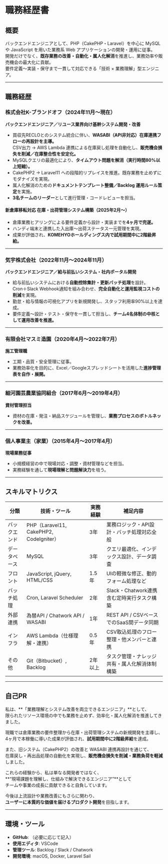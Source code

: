 # 職務経歴書

## 概要
バックエンドエンジニアとして、PHP（CakePHP・Laravel）を中心に MySQL や JavaScript を用いた業務系 Web アプリケーションの開発・運用に従事。  
開発だけでなく、**既存業務の改善・自動化・属人化解消**を推進し、業務効率や販売機会の最大化に貢献。  
要件定義〜実装・保守まで一貫して対応できる「技術 × 業務理解」型エンジニア。

---

## 職務経歴

### 株式会社K-ブランドオフ（2024年11月〜現在）
**バックエンドエンジニア／リユース業界向け基幹システム開発・改善**

- 買収先RECLOとのシステム統合に伴い、**WASABI（API非対応）在庫連携フローの再設計を主導。**  
  CSV出力 → AWS Lambda 連携による在庫戻し処理を自動化し、**販売機会損失を削減／在庫整合性を安定化。**
- MySQLクエリの最適化により、**タイムアウト問題を解消（実行時間80%以上短縮）。**
- CakePHP2 → Laravel11 への段階的リプレイスを推進。既存業務を止めずにモダナイズを実現。
- 属人化解消のための**ドキュメントテンプレート整備／Backlog 運用ルール策定**を実施。
- **3名チームのリーダー**として進行管理・コードレビューを担当。

#### 新倉庫移転対応 在庫・出荷管理システム構築（2025年2月〜）
- 倉庫業務ヒアリングによる要件定義から設計・実装までを**4ヶ月で完遂。**
- ハンディ端末と連携した入出庫〜出荷ステータス一元管理を実現。
- 成果が評価され、**KOMEHYOホールディングス内で試用期間中に2階級昇給。**

---

### 気宇株式会社（2022年11月〜2024年11月）
**バックエンドエンジニア／給与前払いシステム・社内ポータル開発**

- 給与前払いシステムにおける**自動控除集計・更新バッチ処理**を設計。  
  Cron＋Slack Webhook通知を組み合わせ、**完全自動化と運用監視コストの削減**を実現。
- 勤怠・給与情報の可視化アプリを新規開発し、スタッフ利用率90%以上を達成。
- 要件定義〜設計・テスト・保守を一貫して担当し、**チーム4名体制の中核として運用改善を推進。**

---

### 有限会社マスミ造園（2020年4月〜2022年7月）
**施工管理職**

- 工期・品質・安全管理に従事。  
- 業務効率化を目的に、Excel／Googleスプレッドシートを活用した**進捗管理表を自作・展開。**

---

### 細河園芸農業協同組合（2017年6月〜2019年4月）
**資材管理担当**

- 資材の在庫・発注・納品スケジュールを管理し、**業務プロセスのボトルネックを改善。**

---

### 個人事業主（家業）（2015年4月〜2017年4月）
**現場業務従事**

- 小規模経営の中で現場対応・調整・資材管理などを担当。  
- 実務経験を通して**現場理解と問題解決力**を培う。

---

## スキルマトリクス

| 分類 | 技術・ツール | 実務経験 | 補足内容 |
|------|---------------|-----------|-----------|
| バックエンド | PHP（Laravel11, CakePHP2, CodeIgniter） | 3年 | 業務ロジック・API設計・バッチ処理対応全般 |
| データベース | MySQL | 3年 | クエリ最適化、インデックス設計、データ調査 |
| フロント | JavaScript, jQuery, HTML/CSS | 1.5年 | UIの軽微な修正、動的フォーム処理など |
| バッチ処理 | Cron, Laravel Scheduler | 2年 | Slack・Chatwork連携含む定時実行タスク構築 |
| 外部連携 | 為替API / Chatwork API / WASABI | 1年 | REST API / CSVベースでのSaaS間データ同期 |
| インフラ | AWS Lambda（仕様理解・連携） | 0.5年 | CSV取込処理のフロー整理・他メンバーと連携 |
| その他 | Git（Bitbucket）, Backlog | 2年以上 | タスク管理・ナレッジ共有・属人化解消体制構築 |

---

## 自己PR

私は、**「業務理解とシステム改善を両立できるエンジニア」**として、  
限られたリソース環境の中でも業務を止めず、効率化・属人化解消を推進してきました。  

現職では倉庫業務の要件整理から在庫・出荷管理システムの新規開発を主導し、  
4ヶ月で本稼働に導いた成果が評価され、**試用期間中に2階級昇給**を達成。  

また、旧システム（CakePHP2）の改善と WASABI 連携再設計を通じて、  
在庫戻し・再出品処理の自動化を実現し、**販売機会損失を削減・業務負荷を軽減**しました。  

これらの経験から、私は単なる開発者ではなく、  
**“現場課題を理解し、仕組みで解決できるエンジニア”**として  
チームや事業の成長に貢献できると自負しています。  

今後は上流設計や業務改善にもさらに関わり、  
**ユーザーに本質的な価値を届けるプロダクト開発**を目指します。

---

## 環境・ツール

- **GitHub**: （必要に応じて記入）  
- **使用エディタ**: VSCode  
- **管理ツール**: Backlog / Slack / Chatwork  
- **開発環境**: macOS, Docker, Laravel Sail

